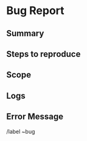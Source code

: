 # Bug Report

## Summary
<!-- Description of bug !-->

## Steps to reproduce
<!--
1. Step 1
2. Step 2
3. Step 3 !-->

## Scope
<!-- What this bug affects
ex: UI, server connection, database, etc. !-->


## Logs
<!-- Logs related to bug !-->

## Error Message
<!-- Error messages if any !-->

/label ~bug
